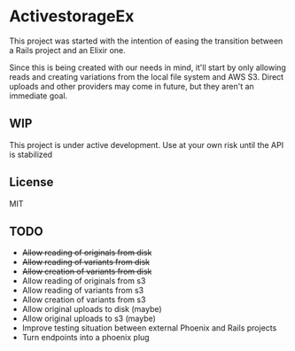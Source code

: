 # ActivestorageEx

This project was started with the intention of easing the transition between a Rails project and an Elixir one.

Since this is being created with our needs in mind, it'll start by only allowing reads and creating variations from the local file system and AWS S3. Direct uploads and other providers may come in future, but they aren't an immediate goal.

## WIP

This project is under active development. Use at your own risk until the API is stabilized

## License

MIT

## TODO

- ~~Allow reading of originals from disk~~
- ~~Allow reading of variants from disk~~
- ~~Allow creation of variants from disk~~
- Allow reading of originals from s3
- Allow reading of variants from s3
- Allow creation of variants from s3
- Allow original uploads to disk (maybe)
- Allow original uploads to s3 (maybe)
- Improve testing situation between external Phoenix and Rails projects
- Turn endpoints into a phoenix plug
